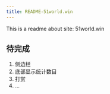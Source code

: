 ```yaml
---
title: README-51world.win
---
```

This is a readme about site: 51world.win

## 待完成
1. 侧边栏
2. 底部显示统计数目
3. 打赏
4. ...
